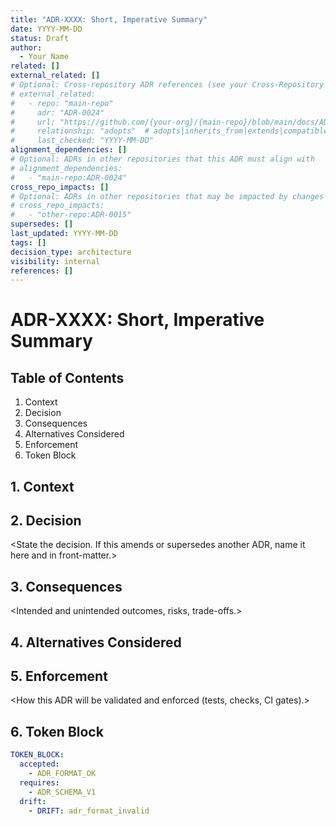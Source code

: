 ```yaml
---
title: "ADR-XXXX: Short, Imperative Summary"
date: YYYY-MM-DD
status: Draft
author:
  - Your Name
related: []
external_related: []
# Optional: Cross-repository ADR references (see your Cross-Repository ADR Standard)
# external_related:
#   - repo: "main-repo"
#     adr: "ADR-0024"
#     url: "https://github.com/{your-org}/{main-repo}/blob/main/docs/ADR/ADR-0024-example.md"
#     relationship: "adopts"  # adopts|inherits_from|extends|compatible_with|requires|conflicts_with|coordinates_with|mirrors|supersedes_external
#     last_checked: "YYYY-MM-DD"
alignment_dependencies: []
# Optional: ADRs in other repositories that this ADR must align with
# alignment_dependencies:
#   - "main-repo:ADR-0024"
cross_repo_impacts: []
# Optional: ADRs in other repositories that may be impacted by changes to this ADR
# cross_repo_impacts:
#   - "other-repo:ADR-0015"
supersedes: []
last_updated: YYYY-MM-DD
tags: []
decision_type: architecture
visibility: internal
references: []
---
```


# ADR-XXXX: Short, Imperative Summary

## Table of Contents
1. Context
2. Decision
3. Consequences
4. Alternatives Considered
5. Enforcement
6. Token Block

## 1. Context
<Describe the problem and background concisely.>

<!-- Optional: Cross-Repository References Section -->
<!-- Use this section when your ADR relates to ADRs in other repositories -->
<!-- 
## Cross-Repository References

This ADR [adopts|inherits from|extends|coordinates with] [@repo-shorthand:ADR-XXXX](full-github-url) as [baseline policy|shared standard|compatibility requirement].

### Alignment Status
- **Last Verified**: YYYY-MM-DD
- **Upstream Version**: ADR-XXXX (last_updated: YYYY-MM-DD)
- **Local Adaptations**: [None|See section X below]

### Change Monitoring
Monitor [@repo-shorthand:ADR-XXXX](full-github-url) for changes that may require updates to this ADR.

-->

## 2. Decision
<State the decision. If this amends or supersedes another ADR, name it here and in front-matter.>

## 3. Consequences
<Intended and unintended outcomes, risks, trade-offs.>

## 4. Alternatives Considered
<Key alternatives and why they were rejected.>

## 5. Enforcement
<How this ADR will be validated and enforced (tests, checks, CI gates).>

## 6. Token Block
```yaml
TOKEN_BLOCK:
  accepted:
    - ADR_FORMAT_OK
  requires:
    - ADR_SCHEMA_V1
  drift:
    - DRIFT: adr_format_invalid
```
